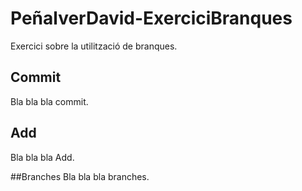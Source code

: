 # PeñalverDavid-ExerciciBranques
Exercici sobre la utilització de branques.

## Commit
Bla bla bla commit.

## Add
Bla bla bla Add.

##Branches
Bla bla bla branches.
